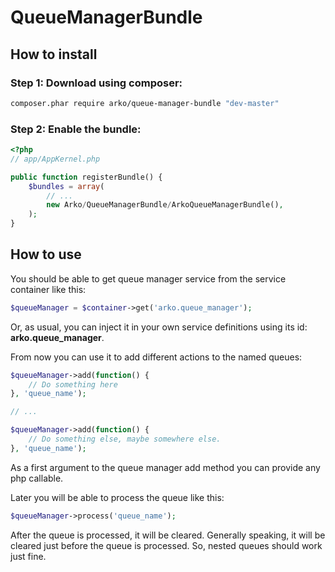 QueueManagerBundle
==================

## How to install

### Step 1: Download using composer:

``` bash
composer.phar require arko/queue-manager-bundle "dev-master"
```
### Step 2: Enable the bundle:

``` php
<?php
// app/AppKernel.php

public function registerBundle() {
    $bundles = array(
        // ...
        new Arko/QueueManagerBundle/ArkoQueueManagerBundle(),
    );
}
```

## How to use

You should be able to get queue manager service from the service container like this:

``` php
$queueManager = $container->get('arko.queue_manager');
```

Or, as usual, you can inject it in your own service definitions using its id: **arko.queue_manager**.

From now you can use it to add different actions to the named queues:

``` php
$queueManager->add(function() {
    // Do something here
}, 'queue_name');

// ...

$queueManager->add(function() {
    // Do something else, maybe somewhere else.
}, 'queue_name');
```
As a first argument to the queue manager add method you can provide any php callable.

Later you will be able to process the queue like this:

``` php
$queueManager->process('queue_name');
```

After the queue is processed, it will be cleared. Generally speaking, it will be cleared just before the queue is 
processed. So, nested queues should work just fine.